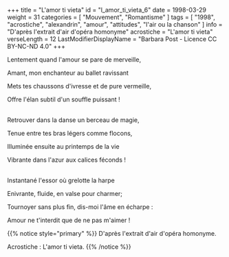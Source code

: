 +++
title = "L'amor ti vieta"
id = "l_amor_ti_vieta_6"
date = 1998-03-29
weight = 31
categories = [ "Mouvement", "Romantisme" ]
tags = [
  "1998",
  "acrostiche",
  "alexandrin",
  "amour",
  "attitudes",
  "l'air ou la chanson"
]
info = "D'après l'extrait d'air d'opéra homonyme"
acrostiche = "L'amor ti vieta"
verseLength = 12
LastModifierDisplayName = "Barbara Post - Licence CC BY-NC-ND 4.0"
+++

Lentement quand l'amour se pare de merveille,

Amant, mon enchanteur au ballet ravissant

Mets tes chaussons d'ivresse et de pure vermeille,

Offre l'élan subtil d'un souffle puissant !

 \
Retrouver dans la danse un berceau de magie,

Tenue entre tes bras légers comme flocons,

Illuminée ensuite au printemps de la vie

Vibrante dans l'azur aux calices féconds !

 \
Instantané l'essor où grelotte la harpe

Enivrante, fluide, en valse pour charmer;

Tournoyer sans plus fin, dis-moi l'âme en écharpe :

Amour ne t'interdit que de ne pas m'aimer !

{{% notice style="primary" %}}
D'après l'extrait d'air d'opéra homonyme.

Acrostiche : L'amor ti vieta.
{{% /notice %}}
